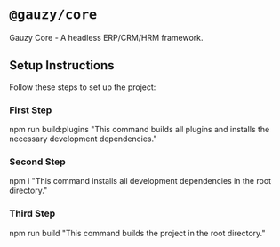 # `@gauzy/core`

Gauzy Core - A headless ERP/CRM/HRM framework.

## Setup Instructions

Follow these steps to set up the project:

### First Step
npm run build:plugins    "This command builds all plugins and installs the necessary development dependencies."

### Second Step
npm i                    "This command installs all development dependencies in the root directory."

### Third Step

npm run build            "This command builds the project in the root directory."


